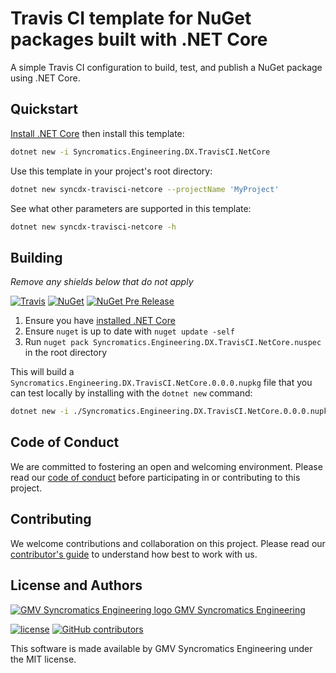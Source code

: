# Travis CI template for NuGet packages built with .NET Core

A simple Travis CI configuration to build, test, and publish a NuGet package using .NET Core.

## Quickstart

[Install .NET Core](https://www.microsoft.com/net/core) then install this template:

```bash
dotnet new -i Syncromatics.Engineering.DX.TravisCI.NetCore
```

Use this template in your project's root directory:

```bash
dotnet new syncdx-travisci-netcore --projectName 'MyProject'
```

See what other parameters are supported in this template:

```bash
dotnet new syncdx-travisci-netcore -h
```

## Building

_Remove any shields below that do not apply_

[![Travis](https://img.shields.io/travis/syncromatics/Syncromatics.Engineering.DX.TravisCI.NetCore.svg)](https://travis-ci.org/syncromatics/Syncromatics.Engineering.DX.TravisCI.NetCore)
[![NuGet](https://img.shields.io/nuget/v/Syncromatics.Engineering.DX.TravisCI.NetCore.svg)](https://www.nuget.org/packages/Syncromatics.Engineering.DX.TravisCI.NetCore/)
[![NuGet Pre Release](https://img.shields.io/nuget/vpre/Syncromatics.Engineering.DX.TravisCI.NetCore.svg)](https://www.nuget.org/packages/Syncromatics.Engineering.DX.TravisCI.NetCore/)

1. Ensure you have [installed .NET Core](https://www.microsoft.com/net/core)
2. Ensure `nuget` is up to date with `nuget update -self`
3. Run `nuget pack Syncromatics.Engineering.DX.TravisCI.NetCore.nuspec` in the root directory

This will build a `Syncromatics.Engineering.DX.TravisCI.NetCore.0.0.0.nupkg` file that you can test locally by installing with the `dotnet new` command:

```bash
dotnet new -i ./Syncromatics.Engineering.DX.TravisCI.NetCore.0.0.0.nupkg
```

## Code of Conduct

We are committed to fostering an open and welcoming environment. Please read our [code of conduct](CODE_OF_CONDUCT.md) before participating in or contributing to this project.

## Contributing

We welcome contributions and collaboration on this project. Please read our [contributor's guide](CONTRIBUTING.md) to understand how best to work with us.

## License and Authors

[![GMV Syncromatics Engineering logo](https://secure.gravatar.com/avatar/645145afc5c0bc24ba24c3d86228ad39?size=16) GMV Syncromatics Engineering](https://github.com/syncromatics)

[![license](https://img.shields.io/github/license/syncromatics/asd.svg)](https://github.com/syncromatics/asd/blob/master/LICENSE)
[![GitHub contributors](https://img.shields.io/github/contributors/syncromatics/asd.svg)](https://github.com/syncromatics/asd/graphs/contributors)

This software is made available by GMV Syncromatics Engineering under the MIT license.